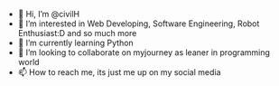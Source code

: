 - 👋 Hi, I’m @civilH
- 👀 I’m interested in Web Developing, Software Engineering, Robot Enthusiast:D and so much more
- 🌱 I’m currently learning Python
- 💞️ I’m looking to collaborate on myjourney as leaner in programming world
- 📫 How to reach me, its just me up on my social media

<!---
civilH/civilH is a ✨ special ✨ repository because its `README.md` (this file) appears on your GitHub profile.
You can click the Preview link to take a look at your changes.
--->
